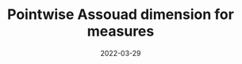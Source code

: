 ---
title: "Pointwise Assouad dimension for measures"
collection: publications
permalink: /publication/pointwise-assouad-dimension-for-measures
date: 2022-03-29
venue: 'Proceedings of the Royal Society of Edinburgh Section A: Mathematics'
citation: 'R. Anttila, (2022). <i>Pointwise Assouad dimension of measures</i>. Proc. R. Soc. Edinb. Sect. A, Math.'
authors: 'R. Anttila'
arxiv: 'https://arxiv.org/abs/2203.15301'
paperlink: 'https://doi.org/10.1017/prm.2022.83'
pdf: '../files/local_assouad.pdf'
---